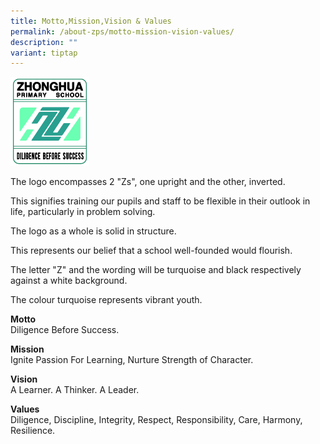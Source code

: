 ```yaml
---
title: Motto,Mission,Vision & Values
permalink: /about-zps/motto-mission-vision-values/
description: ""
variant: tiptap
---
```

<div class="isomer-image-wrapper">
<img style="width: 25%;" height="auto" width="100%" alt="" src="/images/ZPS_logo_2020_V2_turquoiseborder.jpg">
</div>
<p>The logo encompasses 2 "Zs", one upright and the other, inverted.</p>
<p>This signifies training our pupils and staff to be flexible in their outlook
in life, particularly in problem solving.</p>
<p>The logo as a whole is solid in structure.</p>
<p>This represents our belief that a school well-founded would flourish.</p>
<p>The letter "Z" and the wording will be turquoise and black respectively
against a white background.</p>
<p>The colour turquoise represents vibrant youth.</p>
<p><strong>Motto</strong>
<br>Diligence Before Success.</p>
<p><strong>Mission</strong>
<br>Ignite Passion For Learning, Nurture Strength of Character.</p>
<p><strong>Vision</strong>
<br>A Learner. A Thinker. A Leader.</p>
<p><strong>Values</strong>
<br>Diligence, Discipline, Integrity, Respect, Responsibility, Care, Harmony,
Resilience.</p>